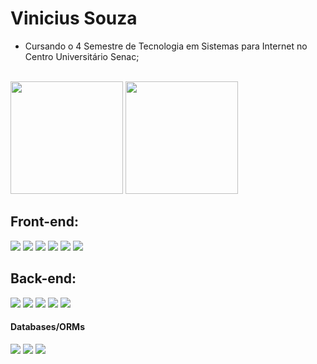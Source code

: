 # Vinicius Souza

- Cursando o 4 Semestre de Tecnologia em Sistemas para Internet no Centro Universitário Senac;

<br>

<div>
  <img height='180em' src='https://github-readme-stats.vercel.app/api?username=xLupus&show_icons=true&theme=dark&count_private=true&include_all_commits=true'/>
  <img height='180em' src='https://github-readme-stats.vercel.app/api/top-langs/?username=xLupus&langs_count=7&theme=dark&layout=compact'/>
</div>


## Front-end:

<div style='display:inline-block'>
  <img src='https://img.shields.io/badge/HTML5-E34F26?style=for-the-badge&logo=html5&logoColor=white'/>
  <img src='https://img.shields.io/badge/CSS3-1572B6?style=for-the-badge&logo=css3&logoColor=white'/>
  <img src='https://img.shields.io/badge/javascript-%23323330.svg?style=for-the-badge&logo=javascript&logoColor=%23F7DF1E'/>
  <img src='https://img.shields.io/badge/Bootstrap-563D7C?style=for-the-badge&logo=bootstrap&logoColor=white'/>
  <img src='https://img.shields.io/badge/tailwindcss-%2338B2AC.svg?style=for-the-badge&logo=tailwind-css&logoColor=white'/>
  <img src='https://img.shields.io/badge/SASS-hotpink.svg?style=for-the-badge&logo=SASS&logoColor=white'/>
</div>


## Back-end:

<div style='display:inline-block'>
  <img src='https://img.shields.io/badge/PHP-777BB4?style=for-the-badge&logo=php&logoColor=white'/>
  <img src='https://img.shields.io/badge/laravel-%23FF2D20.svg?style=for-the-badge&logo=laravel&logoColor=white'/>
  <img src='https://img.shields.io/badge/node.js-6DA55F?style=for-the-badge&logo=node.js&logoColor=white'/>  
  <img src='https://img.shields.io/badge/express.js-%23404d59.svg?style=for-the-badge&logo=express&logoColor=%2361DAFB'/>
  <img src='https://img.shields.io/badge/-Swagger-%23Clojure?style=for-the-badge&logo=swagger&logoColor=white'/>
</div>

#### Databases/ORMs
<div style='display:inline-block'>
  <img src='https://img.shields.io/badge/Microsoft_SQL_Server-CC2927?style=for-the-badge&logo=microsoft-sql-server&logoColor=white'/>
  <img src='https://img.shields.io/badge/mysql-%2300f.svg?style=for-the-badge&logo=mysql&logoColor=black'/>
  <img src='https://img.shields.io/badge/Sequelize-52B0E7?style=for-the-badge&logo=Sequelize&logoColor=white'/>
</div>
